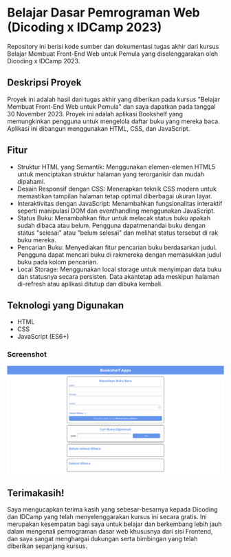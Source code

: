 # Belajar Dasar Pemrograman Web (Dicoding x IDCamp 2023)
Repository ini berisi kode sumber dan dokumentasi tugas akhir dari kursus Belajar Membuat Front-End Web untuk Pemula yang diselenggarakan oleh Dicoding x IDCamp 2023.

## Deskripsi Proyek
Proyek ini adalah hasil dari tugas akhir yang diberikan pada kursus "Belajar Membuat Front-End Web untuk Pemula" dan saya dapatkan pada tanggal 30 November 2023. Proyek ini adalah aplikasi Bookshelf yang memungkinkan pengguna untuk mengelola daftar buku yang mereka baca. Aplikasi ini dibangun menggunakan HTML, CSS, dan JavaScript.
## Fitur

- Struktur HTML yang Semantik: Menggunakan elemen-elemen HTML5 untuk menciptakan struktur halaman yang terorganisir dan mudah dipahami.
- Desain Responsif dengan CSS: Menerapkan teknik CSS modern untuk memastikan tampilan halaman tetap optimal diberbagai ukuran layar.
- Interaktivitas dengan JavaScript: Menambahkan fungsionalitas interaktif seperti manipulasi DOM dan eventhandling menggunakan JavaScript.
- Status Buku: Menambahkan fitur untuk melacak status buku apakah sudah dibaca atau belum. Pengguna dapatmenandai buku dengan status "selesai" atau "belum selesai" dan melihat status tersebut di rak buku mereka.
- Pencarian Buku: Menyediakan fitur pencarian buku berdasarkan judul. Pengguna dapat mencari buku di rakmereka dengan memasukkan judul buku pada kolom pencarian.
- Local Storage: Menggunakan local storage untuk menyimpan data buku dan statusnya secara persisten. Data akantetap ada meskipun halaman di-refresh atau aplikasi ditutup dan dibuka kembali.
## Teknologi yang Digunakan
- HTML
- CSS
- JavaScript (ES6+)

### Screenshot
![Alt Text](https://github.com/mhbb8897/DicodingFE2023-2/raw/master/Screenshot.png)

## Terimakasih!
Saya mengucapkan terima kasih yang sebesar-besarnya kepada Dicoding dan IDCamp yang telah menyelenggarakan kursus ini secara gratis. Ini merupakan kesempatan bagi saya untuk belajar dan berkembang lebih jauh dalam mengenali pemrograman dasar web khususnya dari sisi Frontend, dan saya sangat menghargai dukungan serta bimbingan yang telah diberikan sepanjang kursus.

